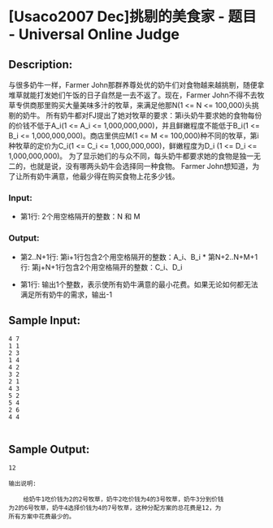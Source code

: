 # [Usaco2007 Dec]挑剔的美食家 - 题目 - Universal Online Judge

## Description: 

与很多奶牛一样，Farmer John那群养尊处优的奶牛们对食物越来越挑剔，随便拿堆草就能打发她们午饭的日子自然是一去不返了。现在，Farmer John不得不去牧草专供商那里购买大量美味多汁的牧草，来满足他那N(1 <= N <= 100,000)头挑剔的奶牛。 所有奶牛都对FJ提出了她对牧草的要求：第i头奶牛要求她的食物每份的价钱不低于A_i(1 <= A_i <= 1,000,000,000)，并且鲜嫩程度不能低于B_i(1 <= B_i <= 1,000,000,000)。商店里供应M(1 <= M <= 100,000)种不同的牧草，第i 种牧草的定价为C_i(1 <= C_i <= 1,000,000,000)，鲜嫩程度为D_i (1 <= D_i <= 1,000,000,000)。 为了显示她们的与众不同，每头奶牛都要求她的食物是独一无二的，也就是说，没有哪两头奶牛会选择同一种食物。 Farmer John想知道，为了让所有奶牛满意，他最少得在购买食物上花多少钱。 

### Input: 

* 第1行: 2个用空格隔开的整数：N 和 M 

### Output: 

* 第2..N+1行: 第i+1行包含2个用空格隔开的整数：A_i、B_i * 第N+2..N+M+1行: 第j+N+1行包含2个用空格隔开的整数：C_i、D_i

* 第1行: 输出1个整数，表示使所有奶牛满意的最小花费。如果无论如何都无法 满足所有奶牛的需求，输出-1 


## Sample Input: 
```
4 7
1 1
2 3
1 4
4 2
3 2
2 1
4 3
5 2
5 4
2 6
4 4


```

## Sample Output: 
```
12

输出说明:

    给奶牛1吃价钱为2的2号牧草，奶牛2吃价钱为4的3号牧草，奶牛3分到价钱
为2的6号牧草，奶牛4选择价钱为4的7号牧草，这种分配方案的总花费是12，为
所有方案中花费最少的。

```
